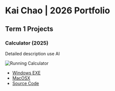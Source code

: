 # Kai Chao | 2026 Portfolio

## Term 1 Projects

### Calculator (2025)

Detailed description use AI

![Running Calculator]()

* [Windows EXE]()
* [MacOSX]()
* [Source Code]()
